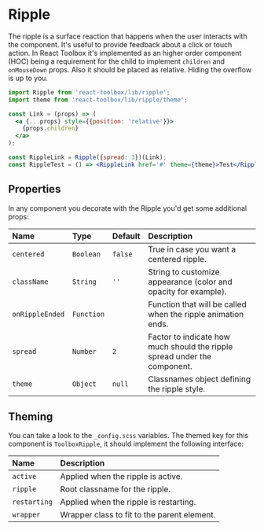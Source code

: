 # Ripple

The ripple is a surface reaction that happens when the user interacts with the component. It's useful to provide feedback about a click or touch action. In React Toolbox it's implemented as an higher order component (HOC) being a requirement for the child to implement `children` and `onMouseDown` props. Also it should be placed as relative. Hiding the overflow is up to you.

<!-- example -->
```jsx
import Ripple from 'react-toolbox/lib/ripple';
import theme from 'react-toolbox/lib/ripple/theme';

const Link = (props) => (
  <a {...props} style={{position: 'relative'}}>
    {props.children}
  </a>
);

const RippleLink = Ripple({spread: 3})(Link);
const RippleTest = () => <RippleLink href='#' theme={theme}>Test</RippleLink>;
```

## Properties

In any component you decorate with the Ripple you'd get some additional props:

| Name            | Type        | Default     | Description|
|:-----|:-----|:-----|:-----|
| `centered`      | `Boolean`   | `false`     | True in case you want a centered ripple.|
| `className`     | `String`    | `''`        | String to customize appearance (color and opacity for example).|
| `onRippleEnded` | `Function`  |             | Function that will be called when the ripple animation ends. |
| `spread`        | `Number`    | `2`         | Factor to indicate how much should the ripple spread under the component.|
| `theme`         | `Object`    | `null`      | Classnames object defining the ripple style.|

## Theming

You can take a look to the `_config.scss` variables. The themed key for this component is `ToolboxRipple`, it should implement the following interface:

| Name         | Description|
|:-------------|:-----------|
| `active`     | Applied when the ripple is active.|
| `ripple`     | Root classname for the ripple.|
| `restarting` | Applied when the ripple is restarting.|
| `wrapper`    | Wrapper class to fit to the parent element.|
